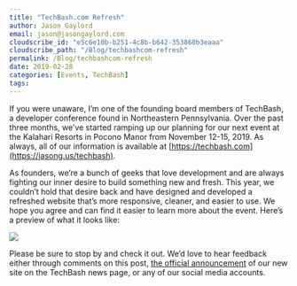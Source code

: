 ```yaml
---
title: "TechBash.com Refresh"
author: Jason Gaylord
email: jason@jasongaylord.com
cloudscribe_id: "e5c6e10b-b251-4c8b-b642-353860b3eaaa"
cloudscribe_path: "/Blog/techbashcom-refresh"
permalink: /Blog/techbashcom-refresh
date: 2019-02-28
categories: [Events, TechBash]
tags: 
---
```


If you were unaware, I’m one of the founding board members of TechBash, a developer conference found in Northeastern Pennsylvania. Over the past three months, we’ve started ramping up our planning for our next event at the Kalahari Resorts in Pocono Manor from November 12-15, 2019. As always, all of our information is available at [https://techbash.com](https://jasong.us/techbash). 

As founders, we’re a bunch of geeks that love development and are always fighting our inner desire to build something new and fresh. This year, we couldn’t hold that desire back and have designed and developed a refreshed website that’s more responsive, cleaner, and easier to use. We hope you agree and can find it easier to learn more about the event. Here’s a preview of what it looks like:

[![](https://cdn.jasongaylord.com/images/2019/02/28/techbash-website-refresh.png)](https://cdn.jasongaylord.com/images/2019/02/28/techbash-website-refresh.png)

Please be sure to stop by and check it out. We’d love to hear feedback either through comments on this post, [the official announcement](https://jasong.us/2tGHtOI) of our new site on the TechBash news page, or any of our social media accounts.
